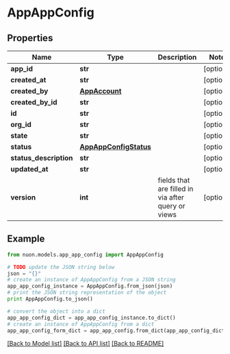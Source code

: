 # AppAppConfig


## Properties

Name | Type | Description | Notes
------------ | ------------- | ------------- | -------------
**app_id** | **str** |  | [optional] 
**created_at** | **str** |  | [optional] 
**created_by** | [**AppAccount**](AppAccount.md) |  | [optional] 
**created_by_id** | **str** |  | [optional] 
**id** | **str** |  | [optional] 
**org_id** | **str** |  | [optional] 
**state** | **str** |  | [optional] 
**status** | [**AppAppConfigStatus**](AppAppConfigStatus.md) |  | [optional] 
**status_description** | **str** |  | [optional] 
**updated_at** | **str** |  | [optional] 
**version** | **int** | fields that are filled in via after query or views | [optional] 

## Example

```python
from nuon.models.app_app_config import AppAppConfig

# TODO update the JSON string below
json = "{}"
# create an instance of AppAppConfig from a JSON string
app_app_config_instance = AppAppConfig.from_json(json)
# print the JSON string representation of the object
print AppAppConfig.to_json()

# convert the object into a dict
app_app_config_dict = app_app_config_instance.to_dict()
# create an instance of AppAppConfig from a dict
app_app_config_form_dict = app_app_config.from_dict(app_app_config_dict)
```
[[Back to Model list]](../README.md#documentation-for-models) [[Back to API list]](../README.md#documentation-for-api-endpoints) [[Back to README]](../README.md)


